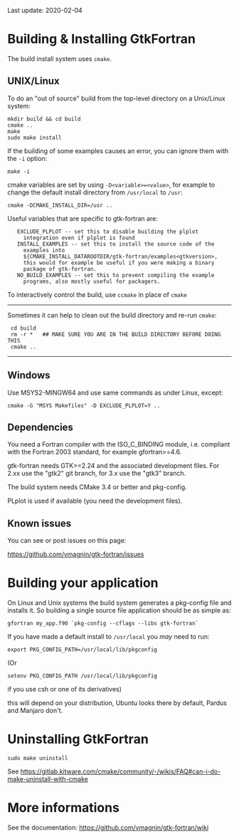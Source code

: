 Last update: 2020-02-04

Building & Installing GtkFortran
================================

The build install system uses `cmake`.

UNIX/Linux
----------

To do an "out of source" build from the top-level directory on a
Unix/Linux system:

    mkdir build && cd build
    cmake ..
    make
    sudo make install

If the building of some examples causes an error, you can ignore them with
the `-i` option:

    make -i

cmake variables are set by using `-D<variable>=<value>`, for example to change the default install directory from `/usr/local` to `/usr`:

    cmake -DCMAKE_INSTALL_DIR=/usr ..

Useful variables that are specific to gtk-fortran are:

       EXCLUDE_PLPLOT -- set this to disable building the plplot
         integration even if plplot is found
       INSTALL_EXAMPLES -- set this to install the source code of the
         examples into
         ${CMAKE_INSTALL_DATAROOTDIR/gtk-fortran/examples<gtkversion>,
         this would for example be useful if you were making a binary
         package of gtk-fortran.
       NO_BUILD_EXAMPLES -- set this to prevent compiling the example
         programs, also mostly useful for packagers.

To interactively control the build, use `ccmake` in place of `cmake`

**************************************************************************
Sometimes it can help to clean out the build directory and re-run `cmake`:

     cd build
     rm -r *   ## MAKE SURE YOU ARE IN THE BUILD DIRECTORY BEFORE DOING THIS
     cmake ..
**************************************************************************

Windows
-------
Use MSYS2-MINGW64 and use same commands as under Linux, except:

    cmake -G "MSYS Makefiles" -D EXCLUDE_PLPLOT=Y .. 


Dependencies
------------

You need a Fortran compiler with the ISO_C_BINDING module, i.e. compliant with 
the Fortran 2003 standard, for example gfortran>=4.6.

gtk-fortran needs GTK>=2.24 and the associated development files.
For 2.xx use the "gtk2" git branch, for 3.x use the "gtk3" branch.

The build system needs CMake 3.4 or better and pkg-config.

PLplot is used if available (you need the development files).


Known issues
------------

You can see or post issues on this page:

https://github.com/vmagnin/gtk-fortran/issues

Building your application
=========================

On Linux and Unix systems the build system generates a pkg-config file
and installs it. So building a single source file application should be
as simple as:

    gfortran my_app.f90 `pkg-config --cflags --libs gtk-fortran`

If you have made a default install to `/usr/local` you *may* need to run:

    export PKG_CONFIG_PATH=/usr/local/lib/pkgconfig
    
(Or

    setenv PKG_CONFIG_PATH /usr/local/lib/pkgconfig
    
if you use csh or one of its derivatives)

this will depend on your distribution, Ubuntu looks there by default,
Pardus and Manjaro don't.

Uninstalling GtkFortran
=======================

    sudo make uninstall
    
See https://gitlab.kitware.com/cmake/community/-/wikis/FAQ#can-i-do-make-uninstall-with-cmake

More informations
=================

See the documentation: https://github.com/vmagnin/gtk-fortran/wiki

